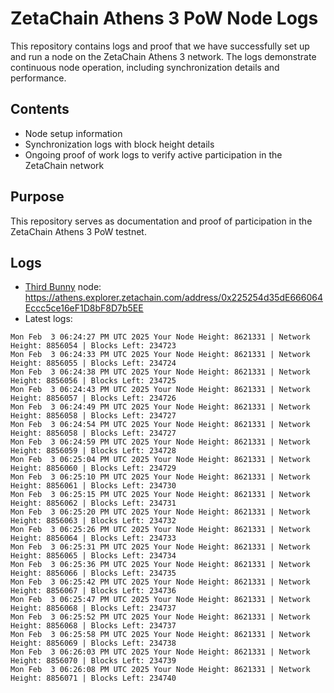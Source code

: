 # ZetaChain Athens 3 PoW Node Logs
This repository contains logs and proof that we have successfully set up and run a node on the ZetaChain Athens 3 network. The logs demonstrate continuous node operation, including synchronization details and performance.

## Contents
- Node setup information
- Synchronization logs with block height details
- Ongoing proof of work logs to verify active participation in the ZetaChain network

## Purpose
This repository serves as documentation and proof of participation in the ZetaChain Athens 3 PoW testnet.

## Logs

- [Third Bunny](https://thirdbunny.xyz/) node: https://athens.explorer.zetachain.com/address/0x225254d35dE666064Eccc5ce16eF1D8bF8D7b5EE
- Latest logs:
```
Mon Feb  3 06:24:27 PM UTC 2025 Your Node Height: 8621331 | Network Height: 8856054 | Blocks Left: 234723
Mon Feb  3 06:24:33 PM UTC 2025 Your Node Height: 8621331 | Network Height: 8856055 | Blocks Left: 234724
Mon Feb  3 06:24:38 PM UTC 2025 Your Node Height: 8621331 | Network Height: 8856056 | Blocks Left: 234725
Mon Feb  3 06:24:43 PM UTC 2025 Your Node Height: 8621331 | Network Height: 8856057 | Blocks Left: 234726
Mon Feb  3 06:24:49 PM UTC 2025 Your Node Height: 8621331 | Network Height: 8856058 | Blocks Left: 234727
Mon Feb  3 06:24:54 PM UTC 2025 Your Node Height: 8621331 | Network Height: 8856058 | Blocks Left: 234727
Mon Feb  3 06:24:59 PM UTC 2025 Your Node Height: 8621331 | Network Height: 8856059 | Blocks Left: 234728
Mon Feb  3 06:25:04 PM UTC 2025 Your Node Height: 8621331 | Network Height: 8856060 | Blocks Left: 234729
Mon Feb  3 06:25:10 PM UTC 2025 Your Node Height: 8621331 | Network Height: 8856061 | Blocks Left: 234730
Mon Feb  3 06:25:15 PM UTC 2025 Your Node Height: 8621331 | Network Height: 8856062 | Blocks Left: 234731
Mon Feb  3 06:25:20 PM UTC 2025 Your Node Height: 8621331 | Network Height: 8856063 | Blocks Left: 234732
Mon Feb  3 06:25:26 PM UTC 2025 Your Node Height: 8621331 | Network Height: 8856064 | Blocks Left: 234733
Mon Feb  3 06:25:31 PM UTC 2025 Your Node Height: 8621331 | Network Height: 8856065 | Blocks Left: 234734
Mon Feb  3 06:25:36 PM UTC 2025 Your Node Height: 8621331 | Network Height: 8856066 | Blocks Left: 234735
Mon Feb  3 06:25:42 PM UTC 2025 Your Node Height: 8621331 | Network Height: 8856067 | Blocks Left: 234736
Mon Feb  3 06:25:47 PM UTC 2025 Your Node Height: 8621331 | Network Height: 8856068 | Blocks Left: 234737
Mon Feb  3 06:25:52 PM UTC 2025 Your Node Height: 8621331 | Network Height: 8856068 | Blocks Left: 234737
Mon Feb  3 06:25:58 PM UTC 2025 Your Node Height: 8621331 | Network Height: 8856069 | Blocks Left: 234738
Mon Feb  3 06:26:03 PM UTC 2025 Your Node Height: 8621331 | Network Height: 8856070 | Blocks Left: 234739
Mon Feb  3 06:26:08 PM UTC 2025 Your Node Height: 8621331 | Network Height: 8856071 | Blocks Left: 234740
```
